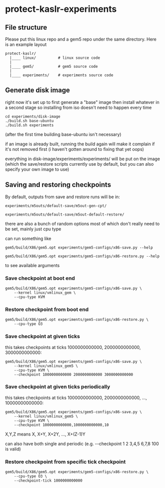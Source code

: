 # protect-kaslr-experiments

## File structure
Please put this linux repo and a gem5 repo under the same directory. Here is an example layout
```
protect-kaslr/
  |____ linux/          # linux source code
  |
  |____ gem5/           # gem5 source code
  |
  |____ experiments/    # experiments source code
```

## Generate disk image
right now it's set up to first generate a "base" image then install whatever in a second stage so installing from iso doesn't need to happen every time
```
cd experiments/disk-image
./build.sh base-ubuntu
./build.sh experiments
```
(after the first time building base-ubuntu isn't necessary)

if an image is already built, running the build again will make it complain if it's not removed first (i haven't gotten around to fixing that yet oops)

everything in disk-image/experiments/experiments/ will be put on the image (which the save/restore scripts currently use by default, but you can also specify your own image to use)

## Saving and restoring checkpoints
By default, outputs from save and restore runs will be in:
```
experiments/m5outs/default-save/m5out-gen-cpt/
```
```
experiments/m5outs/default-save/m5out-default-restore/
```
there are also a bunch of random options most of which don't really need to be set, mainly just cpu type

can run something like
```
gem5/build/X86/gem5.opt experiments/gem5-configs/x86-save.py --help
```
```
gem5/build/X86/gem5.opt experiments/gem5-configs/x86-restore.py --help
```
to see available arguments

### Save checkpoint at boot end
```
gem5/build/X86/gem5.opt experiments/gem5-configs/x86-save.py \
    --kernel linux/vmlinux_gem \
    --cpu-type KVM
```

### Restore checkpoint from boot end
```
gem5/build/X86/gem5.opt experiments/gem5-configs/x86-restore.py \
    --cpu-type O3
```

### Save checkpoint at given ticks
this takes checkpoints at ticks 1000000000000, 2000000000000, 3000000000000:
```
gem5/build/X86/gem5.opt experiments/gem5-configs/x86-save.py \
    --kernel linux/vmlinux_gem5 \
    --cpu-type KVM \
    --checkpoint 1000000000000 2000000000000 3000000000000
```
### Save checkpoint at given ticks periodically
this takes checkpoints at ticks 1000000000000, 2000000000000, ..., 10000000000000:
```
gem5/build/X86/gem5.opt experiments/gem5-configs/x86-save.py \
    --kernel linux/vmlinux_gem5 \
    --cpu-type KVM \
    --checkpoint 1000000000000,1000000000000,10
```
X,Y,Z means X, X+Y, X+2Y, ..., X+(Z-1)Y

can also have both single and periodic (e.g. --checkpoint 1 2 3,4,5 6,7,8 100 is valid)
### Restore checkpoint from specific tick checkpoint
```
gem5/build/X86/gem5.opt experiments/gem5-configs/x86-restore.py \
    --cpu-type O3 \
    --checkpoint-tick 1000000000000
```
